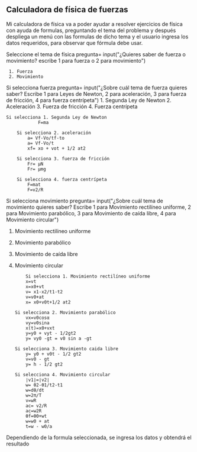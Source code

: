 ## Calculadora de física de fuerzas

Mi calculadora de física va a poder ayudar a resolver ejercicios de física con ayuda de formulas, preguntando el tema del problema y después despliega un menú con las formulas de dicho tema y el usuario ingresa los datos requeridos, para observar que fórmula debe usar.

 
Seleccione el tema de física
pregunta= input("¿Quieres saber de fuerza o movimiento? escribe 1 para fuerza o 2 para movimiento") 

     1. Fuerza
     2. Movimiento

Si selecciona fuerza
	pregunta= input("¿Sobre cuál tema de fuerza quieres saber? Escribe 1 para Leyes de Newton, 2 para aceleración, 3 para fuerza de fricción, 4 para fuerza centrípeta")
    1. Segunda Ley de Newton
    2. Aceleración
    3. Fuerza de fricción
    4. Fuerza centrípeta
	

    Si selecciona 1. Segunda Ley de Newton
    			F=ma
    
    	Si selecciona 2. aceleración
    		a= Vf-Vo/tf-to
    		a= Vf-Vo/t
    		xf= xo + vot + 1/2 at2
    		
    	Si selecciona 3. fuerza de fricción 
    		Fr= μN
    		Fr= μmg
    
    	Si selecciona 4. fuerza centrípeta 
    		F=mat
    		F=v2/R
		
		
Si selecciona movimiento 
pregunta= input("¿Sobre cuál tema de movimiento quieres saber? Escribe 1 para Movimiento rectilíneo uniforme, 2 para Movimiento parabólico, 3 para Movimiento de caída libre, 4 para Movimiento circular")
1. Movimiento rectilíneo uniforme
2. Movimiento parabólico
3. Movimiento de caída libre
4.  Movimiento circular

	    	Si selecciona 1. Movimiento rectilíneo uniforme
	    	x=vt
	    	x=x0+vt
	    	v= x1-x2/t1-t2
	        v=v0+at
	        x= x0+v0t+1/2 at2
	    
	    Si selecciona 2. Movimiento parabólico
	    	vx=v0cosα
	    	vy=v0sina
	    	x(t)=x0+vxt
	    	y=y0 + vyt - 1/2gt2
	    	y= vy0 -gt = v0 sin a -gt
	    
	    Si selecciona 3. Movimiento caida libre
	    	y= y0 + v0t - 1/2 gt2
	    	v=v0 - gt
	    	y= h - 1/2 gt2
	    
	    Si selecciona 4. Movimiento circular
	    	∣v1∣=∣v2∣
	    	w= θ2-θ1/t2-t1
	    	w=dθ/dt
	    	w=2π/T
	    	v=wR
	    	ac= v2/R
	    	ac=w2R
	    	θf=θ0+wt
	    	w=w0 + at
	    	t=w - w0/a
	    	

Dependiendo de la formula seleccionada, se ingresa los datos y obtendrá el resultado
	
